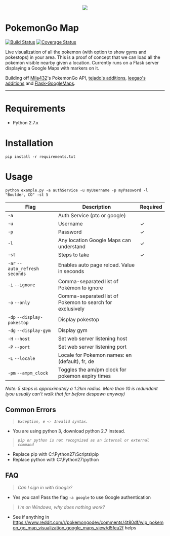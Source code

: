 <p align="center">
<img src="https://cloud.githubusercontent.com/assets/7145349/16916971/6bd3343a-4cb4-11e6-86cc-e3bc9399a9b0.png">
</p>

# PokemonGo Map

[![Build Status](https://travis-ci.org/AHAAAAAAA/PokemonGo-Map.svg?branch=master)](https://travis-ci.org/AHAAAAAAA/PokemonGo-Map)  [![Coverage Status](https://coveralls.io/repos/github/AHAAAAAAA/PokemonGo-Map/badge.svg?branch=master)](https://coveralls.io/github/AHAAAAAAA/PokemonGo-Map?branch=master)

Live visualization of all the pokemon (with option to show gyms and pokestops) in your area. This is a proof of concept that we can load all the pokemon visible nearby given a location. Currently runs on a Flask server displaying a Google Maps with markers on it.

Building off [Mila432](https://github.com/Mila432/Pokemon_Go_API)'s PokemonGo API, [tejado's additions](https://github.com/tejado/pokemongo-api-demo), [leegao's additions](https://github.com/leegao/pokemongo-api-demo/tree/simulation) and [Flask-GoogleMaps](https://github.com/rochacbruno/Flask-GoogleMaps).

---

# Requirements
* Python 2.7.x

# Installation
`pip install -r requirements.txt`

# Usage
`python example.py -a authService -u myUsername -p myPassword -l "Boulder, CO" -st 5`

| Flag                            | Description                                               | Required | 
|---------------------------------|-----------------------------------------------------------|----------| 
| `-a`                            | Auth Service (ptc or google)                              |          | 
| `-u`                            | Username                                                  | ✓        | 
| `-p`                            | Password                                                  | ✓        | 
| `-l`                            | Any location Google Maps can understand                   | ✓        | 
| `-st`                           | Steps to take                                             | ✓        | 
| `-ar` `--auto_refresh` `seconds`| Enables auto page reload. Value in seconds                |          | 
| `-i` `--ignore`                 | Comma-separated list of Pokémon to ignore                 |          | 
| `-o` `--only`                   | Comma-separated list of Pokemon to search for exclusively |          | 
| `-dp` `--display-pokestop`      | Display pokestop                                          |          | 
| `-dg` `--display-gym`           | Display gym                                               |          | 
| `-H` `--host`                   | Set web server listening host                             |          | 
| `-P` `--port`                   | Set web server listening port                             |          |
|`-L` `--locale`                  | Locale for Pokemon names: en (default), fr, de            |          |
|`-pm` `--ampm_clock`             | Toggles the am/pm clock for pokemon expiry times          |          |

_Note:
5 steps is approximately a 1.2km radius. More than 10 is redundant (you usually can't walk that far before despawn anyway)_



## Common Errors
> _`Exception, e <- Invalid syntax.`_

* You are using python 3, download python 2.7 instead.


> _`pip or python is not recognized as an internal or external command`_

* Replace pip with C:\Python27\Scripts\pip
* Replace python with C:\Python27\python

## FAQ
> _Can I sign in with Google?_

* Yes you can! Pass the flag `-a google` to use Google authentication

> _I'm on Windows, why does nothing work?_

* See if anything in https://www.reddit.com/r/pokemongodev/comments/4t80df/wip_pokemon_go_map_visualization_google_maps_view/d5feu2f helps
